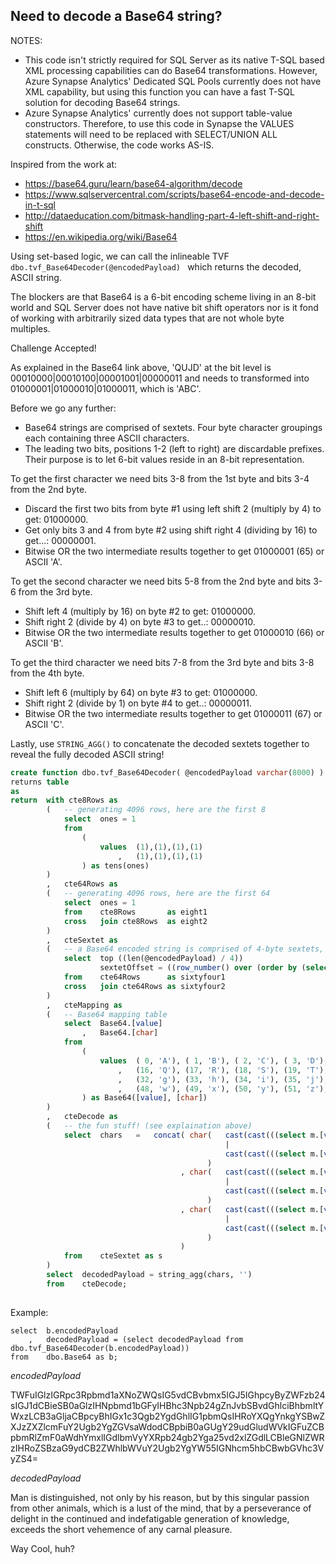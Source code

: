 ## Need to decode a Base64 string?

NOTES:
- This code isn't strictly required for SQL Server as its native T-SQL based XML processing capabilities can do Base64 transformations. 
However, Azure Synapse Analytics' Dedicated SQL Pools currently does not have XML capability, but using this function you can have a fast T-SQL
solution for decoding Base64 strings.
- Azure Synapse Analytics' currently does not support table-value constructors. Therefore, to use this code in Synapse the VALUES statements
will need to be replaced with SELECT/UNION ALL constructs. Otherwise, the code works AS-IS.

Inspired from the work at: 
* https://base64.guru/learn/base64-algorithm/decode
* https://www.sqlservercentral.com/scripts/base64-encode-and-decode-in-t-sql
* http://dataeducation.com/bitmask-handling-part-4-left-shift-and-right-shift
* https://en.wikipedia.org/wiki/Base64

Using set-based logic, we can call the inlineable TVF ```dbo.tvf_Base64Decoder(@encodedPayload) ```
which returns the decoded, ASCII string.

The blockers are that Base64 is a 6-bit encoding scheme living in an 8-bit world and SQL Server does not have native bit
shift operators nor is it fond of working with arbitrarily sized data types that are not whole byte multiples. 

Challenge Accepted!

As explained in the Base64 link above, 'QUJD' at the bit level is 00010000|00010100|00001001|00000011 and needs to transformed
into 01000001|01000010|01000011, which is 'ABC'.

Before we go any further:
* Base64 strings are comprised of sextets. Four byte character groupings each containing three ASCII characters.
* The leading two bits, positions 1-2 (left to right) are discardable prefixes. Their purpose is to let 6-bit values reside in an 8-bit representation.

To get the first character we need bits 3-8 from the 1st byte and bits 3-4 from the 2nd byte.
- Discard the first two bits from byte #1 using left shift 2 (multiply by 4) to get: 01000000.
- Get only bits 3 and 4 from byte #2 using shift right 4 (dividing by 16) to get...: 00000001.
- Bitwise OR the two intermediate results together to get 01000001 (65) or ASCII 'A'.

To get the second character we need bits 5-8 from the 2nd byte and bits 3-6 from the 3rd byte.
- Shift left 4 (multiply by 16) on byte #2 to get: 01000000.
- Shift right 2 (divide by 4) on byte #3 to get..: 00000010.
- Bitwise OR the two intermediate results together to get 01000010 (66) or ASCII 'B'.

To get the third character we need bits 7-8 from the 3rd byte and bits 3-8 from the 4th byte.
- Shift left 6 (multiply by 64) on byte #3 to get: 01000000.
- Shift right 2 (divide by 1) on byte #4 to get..: 00000011.
- Bitwise OR the two intermediate results together to get 01000011 (67) or ASCII 'C'.

Lastly, use ```STRING_AGG()``` to concatenate the decoded sextets together to reveal the fully decoded ASCII string!

``` sql
create function dbo.tvf_Base64Decoder( @encodedPayload varchar(8000) )
returns table
as
return  with cte8Rows as 
        (   -- generating 4096 rows, here are the first 8
            select  ones = 1
            from    
                (
                    values  (1),(1),(1),(1)
                        ,   (1),(1),(1),(1)
                ) as tens(ones)
        )
        ,   cte64Rows as 
        (   -- generating 4096 rows, here are the first 64
            select  ones = 1
            from    cte8Rows       as eight1 
            cross   join cte8Rows  as eight2
        )
        ,   cteSextet as
        (   -- a Base64 encoded string is comprised of 4-byte sextets, create an iterator of starting offsets for each sextet
            select  top ((len(@encodedPayload) / 4)) 
                    sextetOffset = ((row_number() over (order by (select 1))) * 4) -3
            from    cte64Rows      as sixtyfour1 
            cross   join cte64Rows as sixtyfour2
        )
        ,   cteMapping as
        (   -- Base64 mapping table
            select  Base64.[value]
                ,   Base64.[char]
            from 
                (   
                    values  ( 0, 'A'), ( 1, 'B'), ( 2, 'C'), ( 3, 'D'), ( 4, 'E'), ( 5, 'F'), ( 6, 'G'), ( 7, 'H'), ( 8, 'I'), ( 9, 'J'), (10, 'K'), (11, 'L'), (12, 'M'), (13, 'N'), (14, 'O'), (15, 'P')
                        ,   (16, 'Q'), (17, 'R'), (18, 'S'), (19, 'T'), (20, 'U'), (21, 'V'), (22, 'W'), (23, 'X'), (24, 'Y'), (25, 'Z'), (26, 'a'), (27, 'b'), (28, 'c'), (29, 'd'), (30, 'e'), (31, 'f')
                        ,   (32, 'g'), (33, 'h'), (34, 'i'), (35, 'j'), (36, 'k'), (37, 'l'), (38, 'm'), (39, 'n'), (40, 'o'), (41, 'p'), (42, 'q'), (43, 'r'), (44, 's'), (45, 't'), (46, 'u'), (47, 'v')
                        ,   (48, 'w'), (49, 'x'), (50, 'y'), (51, 'z'), (52, '0'), (53, '1'), (54, '2'), (55, '3'), (56, '4'), (57, '5'), (58, '6'), (59, '7'), (60, '8'), (61, '9'), (62, '+'), (63, '/')
                ) as Base64([value], [char])
        )
        ,   cteDecode as
        (   -- the fun stuff! (see explaination above)
            select  chars   =	concat(	char(   cast(cast(((select m.[value] from cteMapping as m where m.[char] = substring(@encodedPayload, s.sextetOffset   , 1) collate Latin1_General_CS_AS) *  4) as binary(1)) as tinyint) 
                                                | 
                                                cast(cast(((select m.[value] from cteMapping as m where m.[char] = substring(@encodedPayload, s.sextetOffset +1, 1) collate Latin1_General_CS_AS) / 16) as binary(1)) as tinyint)
                                            )
                                      , char(   cast(cast(((select m.[value] from cteMapping as m where m.[char] = substring(@encodedPayload, s.sextetOffset +1, 1) collate Latin1_General_CS_AS) * 16) as binary(1)) as tinyint) 
                                                | 
                                                cast(cast(((select m.[value] from cteMapping as m where m.[char] = substring(@encodedPayload, s.sextetOffset +2, 1) collate Latin1_General_CS_AS) /  4) as binary(1)) as tinyint)
                                            )
                                      , char(   cast(cast(((select m.[value] from cteMapping as m where m.[char] = substring(@encodedPayload, s.sextetOffset +2, 1) collate Latin1_General_CS_AS) * 64) as binary(1)) as tinyint) 
                                                | 
                                                cast(cast(((select m.[value] from cteMapping as m where m.[char] = substring(@encodedPayload, s.sextetOffset +3, 1) collate Latin1_General_CS_AS) /  1) as binary(1)) as tinyint)
                                            )
                                      )
            from    cteSextet as s
        )
        select  decodedPayload = string_agg(chars, '')
        from    cteDecode;
 
 ```
Example:

```
select  b.encodedPayload
    ,   decodedPayload = (select decodedPayload from dbo.tvf_Base64Decoder(b.encodedPayload))
from    dbo.Base64 as b;
```
*encodedPayload*

TWFuIGlzIGRpc3Rpbmd1aXNoZWQsIG5vdCBvbmx5IGJ5IGhpcyByZWFzb24sIGJ1dCBieSB0aGlzIHNpbmd1bGFyIHBhc3Npb24gZnJvbSBvdGhlciBhbmltYWxzLCB3aGljaCBpcyBhIGx1c3Qgb2YgdGhlIG1pbmQsIHRoYXQgYnkgYSBwZXJzZXZlcmFuY2Ugb2YgZGVsaWdodCBpbiB0aGUgY29udGludWVkIGFuZCBpbmRlZmF0aWdhYmxlIGdlbmVyYXRpb24gb2Yga25vd2xlZGdlLCBleGNlZWRzIHRoZSBzaG9ydCB2ZWhlbWVuY2Ugb2YgYW55IGNhcm5hbCBwbGVhc3VyZS4=

*decodedPayload*

Man is distinguished, not only by his reason, but by this singular passion from other animals, which is a lust of the mind, that by a perseverance of delight in the continued and indefatigable generation of knowledge, exceeds the short vehemence of any carnal pleasure.

Way Cool, huh?
